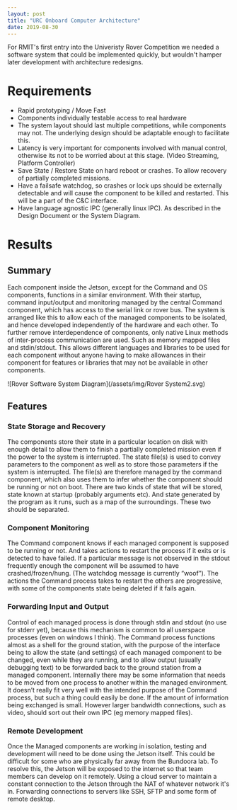 ```yaml
---
layout: post
title: "URC Onboard Computer Architecture"
date: 2019-08-30
---
```

For RMIT's first entry into the Univeristy Rover Competition we needed a software system that could be implemented quickly, but wouldn't hamper later development with architecture redesigns.
# Requirements
* Rapid prototyping / Move Fast
* Components individually testable access to real hardware
* The system layout should last multiple competitions, while components may not. The underlying design should be adaptable enough to facilitate this.
* Latency is very important for components involved with manual control, otherwise its not to be worried about at this stage. (Video Streaming, Platform Controller)
* Save State / Restore State on hard reboot or crashes. To allow recovery of partially completed missions.
* Have a failsafe watchdog, so crashes or lock ups should be externally detectable and will cause the component to be killed and restarted. This will be a part of the C&C interface.
* Have language agnostic IPC (generally linux IPC). As described in the Design Document or the System Diagram.

# Results
## Summary
Each component inside the Jetson, except for the Command and OS components, functions in a similar environment. With their startup, command input/output and monitoring managed by the central Command component, which has access to the serial link or rover bus.
The system is arranged like this to allow each of the managed components to be isolated, and hence developed independently of the hardware and each other.
To further remove interdependence of components, only native Linux methods of inter-process communication are used. Such as memory mapped files and stdin/stdout. This allows different languages and libraries to be used for each component without anyone having to make allowances in their component for features or libraries that may not be available in other components.

![Rover Software System Diagram](/assets/img/Rover System2.svg) 

## Features
### State Storage and Recovery
The components store their state in a particular location on disk with enough detail to allow them to finish a partially completed mission even if the power to the system is interrupted.
The state file(s) is used to convey parameters to the component as well as to store those parameters if the system is interrupted. The file(s) are therefore managed by the command component, which also uses them to infer whether the component should be running or not on boot.
There are two kinds of state that will be stored, state known at startup (probably arguments etc). And state generated by the program as it runs, such as a map of the surroundings. These two should be separated.
### Component Monitoring
The Command component knows if each managed component is supposed to be running or not. And takes actions to restart the process if it exits or is detected to have failed.
If a particular message is not observed in the stdout frequently enough the component will be assumed to have crashed/frozen/hung. (The watchdog message is currently “woof”).
The actions the Command process takes to restart the others are progressive, with some of the components state being deleted if it fails again.
### Forwarding Input and Output
Control of each managed process is done through stdin and stdout (no use for stderr yet), because this mechanism is common to all userspace processes (even on windows I think).
The Command process functions almost as a shell for the ground station, with the purpose of the interface being to allow the state (and settings) of each managed component to be changed, even while they are running, and to allow output (usually debugging text) to be forwarded back to the ground station from a managed component.
Internally there may be some information that needs to be moved from one process to another within the managed environment. It doesn’t really fit very well with the intended purpose of the Command process, but such a thing could easily be done. If the amount of information being exchanged is small. However larger bandwidth connections, such as video, should sort out their own IPC (eg memory mapped files).
### Remote Development
Once the Managed components are working in isolation, testing and development will need to be done using the Jetson itself. This could be difficult for some who are physically far away from the Bundoora lab.
To resolve this, the Jetson will be exposed to the internet so that team members can develop on it remotely. Using a cloud server to maintain a constant connection to the Jetson through the NAT of whatever network it's in. Forwarding connections to servers like SSH, SFTP and some form of remote desktop.
